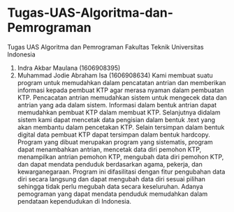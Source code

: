 # Tugas-UAS-Algoritma-dan-Pemrograman
Tugas UAS Algoritma dan Pemrograman Fakultas Teknik Universitas Indonesia
1.	Indra Akbar Maulana (1606908395)
2.	Muhammad Jodie Abraham Isa (1606908634)
Kami membuat suatu program untuk memudahkan dalam pencatatan antrian dan memberikan informasi  kepada pembuat KTP agar merasa nyaman dalam pembuatan KTP. Pencacatan antrian memudahkan sistem untuk mengecek data dan antrian yang ada dalam sistem. Informasi dalam bentuk antrian dapat memudahkan pembuat KTP dalam membuat KTP. Selanjutnya didalam sistem kami dapat mencetak data pengisian dalam bentuk .text yang akan membantu dalam pencetakan KTP. Selain tersimpan dalam bentuk digital data pembuat KTP dapat tersimpan dalam bentuk hardcopy. 
Program yang dibuat merupakan program yang sistematis, program dapat menambahkan antrian, mencetak data diri pemohon KTP, menampilkan antrian pemohon KTP, mengubah data diri pemohon KTP, dan dapat mendata penduduk berdasarkan agama, pekerja, dan kewarganegaraan. Program ini difasilitasi dengan fitur pengubahan data diri secara langsung dan dapat mengubah data diri sesuai pilihan sehingga tidak perlu megubah data secara keseluruhan. Adanya pemograman yang dapat mendata penduduk memudahkan dalam pendataan kependudukan di Indonesia. 
